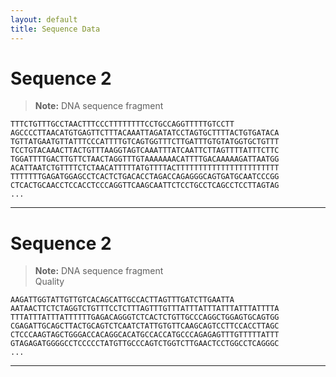 ```yaml
---
layout: default
title: Sequence Data
---
```

# Sequence 2

> **Note:** DNA sequence fragment
```plaintext
TTTCTGTTTGCCTAACTTTCCCTTTTTTTTCCTGCCAGGTTTTTGTCCTT
AGCCCCTTAACATGTGAGTTCTTTACAAATTAGATATCCTAGTGCTTTTACTGTGATACA
TGTTATGAATGTTATTTCCCATTTTGTCAGTGGTTTCTTGATTTGTGTATGGTGCTGTTT
TCCTGTACAAACTTACTGTTTAAGGTAGTCAAATTTATCAATTCTTAGTTTTATTTCTTC
TGGATTTTGACTTGTTCTAACTAGGTTTGTAAAAAAACATTTTGACAAAAAGATTAATGG
ACATTAATCTGTTTTCTCTAACATTTTTATGTTTTACTTTTTTTTTTTTTTTTTTTTTTT
TTTTTTTGAGATGGAGCCTCACTCTGACACCTAGACCAGAGGGCAGTGATGCAATCCCGG
CTCACTGCAACCTCCACCTCCCAGGTTCAAGCAATTCTCCTGCCTCAGCCTCCTTAGTAG
...
```

---

# Sequence 2

> **Note:** DNA sequence fragment  
> Quality

```plaintext
AAGATTGGTATTGTTGTCACAGCATTGCCACTTAGTTTGATCTTGAATTA
AATAACTTCTCTAGGTCTGTTTCCTCTTTAGTTTGTTTATTTATTTATTTATTTATTTTA
TTTATTTATTTATTTTTTGAGACAGGGTCTCACTCTGTTGCCCAGGCTGGAGTGCAGTGG
CGAGATTGCAGCTTACTGCAGTCTCAATCTATTGTGTTCAAGCAGTCCTTCCACCTTAGC
CTCCCAAGTAGCTGGGACCACAGGCACATGCCACCATGCCCAGAGAGTTTGTTTTTATTT
GTAGAGATGGGGCCTCCCCCTATGTTGCCCAGTCTGGTCTTGAACTCCTGGCCTCAGGGC
...
```

---

